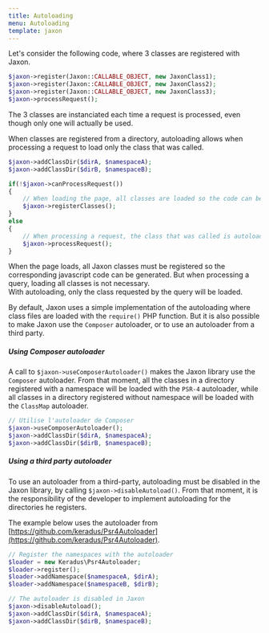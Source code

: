 ```yaml
---
title: Autoloading
menu: Autoloading
template: jaxon
---
```


Let's consider the following code, where 3 classes are registered with Jaxon.
```php
$jaxon->register(Jaxon::CALLABLE_OBJECT, new JaxonClass1);
$jaxon->register(Jaxon::CALLABLE_OBJECT, new JaxonClass2);
$jaxon->register(Jaxon::CALLABLE_OBJECT, new JaxonClass3);
$jaxon->processRequest(); 
```
The 3 classes are instanciated each time a request is processed, even though only one will actually be used.

When classes are registered from a directory, autoloading allows when processing a request to load only the class that was called.
```php
$jaxon->addClassDir($dirA, $namespaceA);
$jaxon->addClassDir($dirB, $namespaceB);

if(!$jaxon->canProcessRequest())
{
    // When loading the page, all classes are loaded so the code can be generated.
    $jaxon->registerClasses();
}
else
{
    // When processing a request, the class that was called is autoloaded. 
    $jaxon->processRequest();
}
```
When the page loads, all Jaxon classes must be registered so the corresponding javascript code can be generated. But when processing a query, loading all classes is not necessary.  
With autoloading, only the class requested by the query will be loaded.

By default, Jaxon uses a simple implementation of the autoloading where class files are loaded with the `require()` PHP function.
But it is also possible to make Jaxon use the `Composer` autoloader, or to use an autoloader from a third party.

##### Using Composer autoloader

A call to `$jaxon->useComposerAutoloader()` makes the Jaxon library use the `Composer` autoloader. From that moment, all the classes in a directory registered with a namespace will be loaded with the `PSR-4` autoloader, while all classes in a directory registered without namespace will be loaded with the `ClassMap` autoloader.
```php
// Utilise l'autoloader de Composer
$jaxon->useComposerAutoloader();
$jaxon->addClassDir($dirA, $namespaceA);
$jaxon->addClassDir($dirB, $namespaceB);
```

##### Using a third party autoloader

To use an autoloader from a third-party, autoloading must be disabled in the Jaxon library, by calling `$jaxon->disableAutoload()`.
From that moment, it is the responsibility of the developer to implement autoloading for the directories he registers.

The example below uses the autoloader from [https://github.com/keradus/Psr4Autoloader](https://github.com/keradus/Psr4Autoloader).
```php
// Register the namespaces with the autoloader
$loader = new Keradus\Psr4Autoloader;
$loader->register();
$loader->addNamespace($namespaceA, $dirA);
$loader->addNamespace($namespaceB, $dirB);

// The autoloader is disabled in Jaxon
$jaxon->disableAutoload();
$jaxon->addClassDir($dirA, $namespaceA);
$jaxon->addClassDir($dirB, $namespaceB);
```
